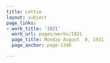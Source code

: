 ```yaml
---
title: Lettie
layout: subject
page_links:
- work_title: '1921'
  work_url: pages/works/1921
  page_title: Monday August  8, 1921
  page_anchor: page-1346

---
```

